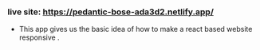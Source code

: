 ### live site: https://pedantic-bose-ada3d2.netlify.app/

- This app gives us the basic idea of how to make a react based website responsive . 